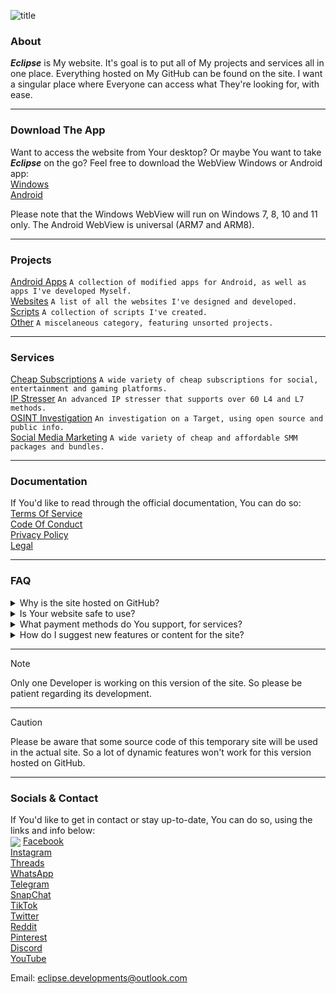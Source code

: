 ![title](https://github.com/user-attachments/assets/35e1aed9-8a88-473a-828c-7e28521a8d81)

### About
***Eclipse*** is My website. It's goal is to put all of My projects and services all in one place. Everything hosted on My GitHub can be found on the site. I want a singular place where Everyone can access what They're looking for, with ease.

---  

### Download The App
Want to access the website from Your desktop? Or maybe You want to take ***Eclipse*** on the go? Feel free to download the WebView Windows or Android app:  
[Windows](https://google.com/404)  
[Android](https://google.com/404)  

Please note that the Windows WebView will run on Windows 7, 8, 10 and 11 only. The Android WebView is universal (ARM7 and ARM8).

---  

### Projects
[Android Apps](https://google.com/404) `A collection of modified apps for Android, as well as apps I've developed Myself.`  
[Websites](https://google.com/404) `A list of all the websites I've designed and developed.`  
[Scripts](https://google.com/404) `A collection of scripts I've created.`  
[Other](https://google.com/404) `A miscelaneous category, featuring unsorted projects.`  

---  

### Services
[Cheap Subscriptions](https://google.com/404) `A wide variety of cheap subscriptions for social, entertainment and gaming platforms.`  
[IP Stresser](https://google.com/404) `An advanced IP stresser that supports over 60 L4 and L7 methods.`  
[OSINT Investigation](https://google.com/404) `An investigation on a Target, using open source and public info.`  
[Social Media Marketing](https://google.com/404) `A wide variety of cheap and affordable SMM packages and bundles.`  

---  

### Documentation
If You'd like to read through the official documentation, You can do so:  
[Terms Of Service](https://google.com/404)  
[Code Of Conduct](https://google.com/404)  
[Privacy Policy](https://google.com/404)  
[Legal](https://google.com/404)  

---  

### FAQ
<details closed>
<summary>Why is the site hosted on GitHub?</summary>
A separate version of the website is being worked on, with back-end functionality. This repo only contains something temporary.
</details>
<details closed>
<summary>Is Your website safe to use?</summary>
It's hosted on GitHub and all of its code is public...
</details>
<details closed>
<summary>What payment methods do You support, for services?</summary>
Bank transfer, *some* gift cards, PayPal, Venmo, CashApp, Crypto and more.
</details>
<details closed>
<summary>How do I suggest new features or content for the site?</summary>
You can open an issue and list Your ideas there.
</details>

---  

> [!NOTE]
> Only one Developer is working on this version of the site. So please be patient regarding its development.

---  

> [!caution]
> Please be aware that some source code of this temporary site will be used in the actual site. So a lot of dynamic features won't work for this version hosted on GitHub.

---  

### Socials & Contact
If You'd like to get in contact or stay up-to-date, You can do so, using the links and info below:  
<img src="https://img.icons8.com/ios-filled/20/ffffff/facebook.png" align="center"/> [Facebook](https://google.com/404)  
[Instagram](https://google.com/404)  
[Threads](https://google.com/404)  
[WhatsApp](https://google.com/404)  
[Telegram](https://google.com/404)  
[SnapChat](https://google.com/404)  
[TikTok](https://google.com/404)  
[Twitter](https://google.com/404)  
[Reddit](https://google.com/404)  
[Pinterest](https://google.com/404)  
[Discord](https://google.com/404)  
[YouTube](https://google.com/404)  

Email: eclipse.developments@outlook.com

